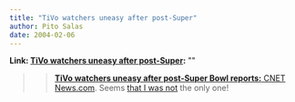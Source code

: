```yaml
---
title: "TiVo watchers uneasy after post-Super"
author: Pito Salas
date: 2004-02-06
---
```


**Link: [TiVo watchers uneasy after post-Super](None):** ""


>>

>> [**TiVo watchers uneasy after post-Super Bowl reports:** CNET
News.com](<http://news.com.com/2100-1041_3-5154219.html?tag=nefd_lede>). Seems
[that I was not](</2004/02/04.html#a164>) the only one!


